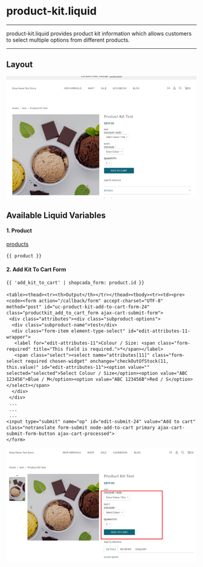 # product-kit.liquid

---

product-kit.liquid provides product kit information which allows customers to select multiple options from different products.

---

## Layout

![Product Kit](<../../assets/images/documents/image (37).png>)

## Available Liquid Variables

#### 1. Product

[products](liquid/variables/products.md)

```
{{ product }}
```

#### 2. Add Kit To Cart Form

```
{{ 'add_kit_to_cart' | shopcada_form: product.id }}

<table><thead><tr><th>Output</th></tr></thead><tbody><tr><td><pre><code><form action="/callback/form" accept-charset="UTF-8" method="post" id="uc-product-kit-add-to-cart-form-24" class="productkit_add_to_cart_form ajax-cart-submit-form">
 <div class="attributes"><div class="subproduct-options">
  <div class="subproduct-name">test</div>
  <div class="form-item element-type-select" id="edit-attributes-11-wrapper">
   <label for="edit-attributes-11">Colour / Size: <span class="form-required" title="This field is required.">*</span></label>
   <span class="select"><select name="attributes[11]" class="form-select required chosen-widget" onchange="checkOutOfStock(11, this.value)" id="edit-attributes-11"><option value="" selected="selected">Select Colour / Size</option><option value="ABC 123456">Blue / M</option><option value="ABC 123456B">Red / S</option></select></span>
  </div>
 </div>
 ...
 ...
 ...
<input type="submit" name="op" id="edit-submit-24" value="Add to cart" class="notranslate form-submit node-add-to-cart primary ajax-cart-submit-form-button ajax-cart-processed">
</form>
```

![Add Kit To Cart Form](../../assets/images/documents/addkittocartform.png)

